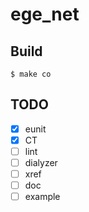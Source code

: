 ege_net
=======

Build
-----
    $ make co



## TODO

- [x] eunit
- [x] CT
- [ ] lint
- [ ] dialyzer
- [ ] xref
- [ ] doc
- [ ] example